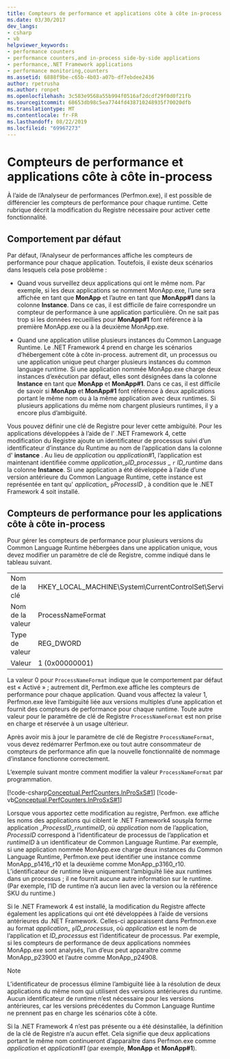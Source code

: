 ```yaml
---
title: Compteurs de performance et applications côte à côte in-process
ms.date: 03/30/2017
dev_langs:
- csharp
- vb
helpviewer_keywords:
- performance counters
- performance counters,and in-process side-by-side applications
- performance,.NET Framework applications
- performance monitoring,counters
ms.assetid: 6888f9be-c65b-4b03-a07b-df7ebdee2436
author: rpetrusha
ms.author: ronpet
ms.openlocfilehash: 3c583e9568a55b994f0516af2dcdf29f0d0f21fb
ms.sourcegitcommit: 68653db98c5ea7744fd438710248935f70020dfb
ms.translationtype: MT
ms.contentlocale: fr-FR
ms.lasthandoff: 08/22/2019
ms.locfileid: "69967273"
---
```

# <a name="performance-counters-and-in-process-side-by-side-applications"></a>Compteurs de performance et applications côte à côte in-process
À l’aide de l’Analyseur de performances (Perfmon.exe), il est possible de différencier les compteurs de performance pour chaque runtime. Cette rubrique décrit la modification du Registre nécessaire pour activer cette fonctionnalité.  
  
## <a name="the-default-behavior"></a>Comportement par défaut  
 Par défaut, l’Analyseur de performances affiche les compteurs de performance pour chaque application. Toutefois, il existe deux scénarios dans lesquels cela pose problème :  
  
- Quand vous surveillez deux applications qui ont le même nom. Par exemple, si les deux applications se nomment MonApp.exe, l’une sera affichée en tant que **MonApp** et l’autre en tant que **MonApp#1** dans la colonne **Instance**. Dans ce cas, il est difficile de faire correspondre un compteur de performance à une application particulière. On ne sait pas trop si les données recueillies pour **MonApp#1** font référence à la première MonApp.exe ou à la deuxième MonApp.exe.  
  
- Quand une application utilise plusieurs instances du Common Language Runtime. Le .NET Framework 4 prend en charge les scénarios d’hébergement côte à côte in-process. autrement dit, un processus ou une application unique peut charger plusieurs instances du common language runtime. Si une application nommée MonApp.exe charge deux instances d’exécution par défaut, elles sont désignées dans la colonne **Instance** en tant que **MonApp** et **MonApp#1**. Dans ce cas, il est difficile de savoir si **MonApp** et **MonApp#1** font référence à deux applications portant le même nom ou à la même application avec deux runtimes. Si plusieurs applications du même nom chargent plusieurs runtimes, il y a encore plus d’ambiguïté.  
  
 Vous pouvez définir une clé de Registre pour lever cette ambiguïté. Pour les applications développées à l’aide de l' .NET Framework 4, cette modification du Registre ajoute un identificateur de processus suivi d’un identificateur d’instance du Runtime au nom de l’application dans la colonne d' **instance** . Au lieu de *application* ou *application*#1, l’application est maintenant identifiée comme *application*_`p`*ID_processus* \_ `r` *ID_runtime* dans la colonne **Instance**. Si une application a été développée à l’aide d’une version antérieure du Common Language Runtime, cette instance est représentée en tant qu' *application\_* `p`*ProcessID* , à condition que le .NET Framework 4 soit installé.  
  
## <a name="performance-counters-for-in-process-side-by-side-applications"></a>Compteurs de performance pour les applications côte à côte in-process  
 Pour gérer les compteurs de performance pour plusieurs versions du Common Language Runtime hébergées dans une application unique, vous devez modifier un paramètre de clé de Registre, comme indiqué dans le tableau suivant.  
  
|||  
|-|-|  
|Nom de la clé|HKEY_LOCAL_MACHINE\System\CurrentControlSet\Services\\.NETFramework\Performance|  
|Nom de la valeur|ProcessNameFormat|  
|Type de valeur|REG_DWORD|  
|Valeur|1 (0x00000001)|  
  
 La valeur 0 pour `ProcessNameFormat` indique que le comportement par défaut est « Activé » ; autrement dit, Perfmon.exe affiche les compteurs de performance pour chaque application. Quand vous affectez la valeur 1, Perfmon.exe lève l’ambiguïté liée aux versions multiples d’une application et fournit des compteurs de performance pour chaque runtime. Toute autre valeur pour le paramètre de clé de Registre `ProcessNameFormat` est non prise en charge et réservée à un usage ultérieur.  
  
 Après avoir mis à jour le paramètre de clé de Registre `ProcessNameFormat`, vous devez redémarrer Perfmon.exe ou tout autre consommateur de compteurs de performance afin que la nouvelle fonctionnalité de nommage d’instance fonctionne correctement.  
  
 L’exemple suivant montre comment modifier la valeur `ProcessNameFormat` par programmation.  
  
 [!code-csharp[Conceptual.PerfCounters.InProSxS#1](../../../samples/snippets/csharp/VS_Snippets_CLR/conceptual.perfcounters.inprosxs/cs/regsetting1.cs#1)]
 [!code-vb[Conceptual.PerfCounters.InProSxS#1](../../../samples/snippets/visualbasic/VS_Snippets_CLR/conceptual.perfcounters.inprosxs/vb/regsetting1.vb#1)]  
  
 Lorsque vous apportez cette modification au registre, Perfmon. exe affiche les noms des applications qui ciblent le .NET Framework4 sous`p`la forme application _*ProcessID*\_`r`*runtimeID*, où *application* nom de l’application, *ProcessID* correspond à l’identificateur de processus de l’application et *runtimeID* à un identificateur de Common Language Runtime. Par exemple, si une application nommée MonApp.exe charge deux instances du Common Language Runtime, Perfmon.exe peut identifier une instance comme MonApp_p1416_r10 et la deuxième comme MonApp_p3160_r10. L’identificateur de runtime lève uniquement l’ambiguïté liée aux runtimes dans un processus ; il ne fournit aucune autre information sur le runtime. (Par exemple, l’ID de runtime n’a aucun lien avec la version ou la référence SKU du runtime.)  
  
 Si le .NET Framework 4 est installé, la modification du Registre affecte également les applications qui ont été développées à l’aide de versions antérieures du .NET Framework. Celles-ci apparaissent dans Perfmon.exe au format *application_* `p`*ID_processus*, où *application* est le nom de l’application et *ID_processus* est l’identificateur de processus. Par exemple, si les compteurs de performance de deux applications nommées MonApp.exe sont analysés, l’un d’eux peut apparaître comme MonApp_p23900 et l’autre comme MonApp_p24908.  
  
> [!NOTE]
> L’identificateur de processus élimine l’ambiguïté liée à la résolution de deux applications du même nom qui utilisent des versions antérieures du runtime. Aucun identificateur de runtime n’est nécessaire pour les versions antérieures, car les versions précédentes du Common Language Runtime ne prennent pas en charge les scénarios côte à côte.  
  
 Si la .NET Framework 4 n’est pas présente ou a été désinstallée, la définition de la clé de Registre n’a aucun effet. Cela signifie que deux applications portant le même nom continueront d’apparaître dans Perfmon.exe comme *application* et *application#1* (par exemple, **MonApp** et **MonApp#1**).
